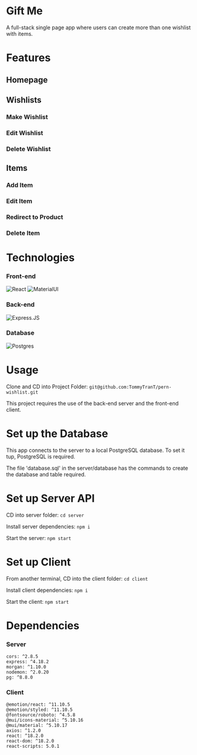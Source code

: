 # Gift Me

A full-stack single page app where users can create more than one wishlist with items.

# Features

## Homepage

## Wishlists

### Make Wishlist

### Edit Wishlist

### Delete Wishlist

## Items

### Add Item

### Edit Item

### Redirect to Product

### Delete Item

# Technologies

### Front-end

![React](https://img.shields.io/badge/React-20232A?style=for-the-badge&logo=react&logoColor=61DAFB)
![MaterialUI](https://img.shields.io/badge/Material--UI-0081CB?style=for-the-badge&logo=material-ui&logoColor=white)

### Back-end

![Express.JS](https://img.shields.io/badge/Express.js-404D59?style=for-the-badge)

### Database

![Postgres](https://img.shields.io/badge/PostgreSQL-316192?style=for-the-badge&logo=postgresql&logoColor=white)

# Usage

Clone and CD into Project Folder:
`git@github.com:TommyTranT/pern-wishlist.git`

This project requires the use of the back-end server and the front-end client.

# Set up the Database

This app connects to the server to a local PostgreSQL database. To set it tup, PostgreSQL is required.

The file 'database.sql' in the server/database has the commands to create the database and table required.

# Set up Server API

CD into server folder:
`cd server`

Install server dependencies:
`npm i`

Start the server:
`npm start`

# Set up Client

From another terminal, CD into the client folder:
`cd client`

Install client dependencies:
`npm i`

Start the client:
`npm start`

# Dependencies

### Server

    cors: ^2.8.5
    express: ^4.18.2
    morgan: ^1.10.0
    nodemon: ^2.0.20
    pg: ^8.8.0

### Client

    @emotion/react: ^11.10.5
    @emotion/styled: ^11.10.5
    @fontsource/roboto: ^4.5.8
    @mui/icons-material: ^5.10.16
    @mui/material: ^5.10.17
    axios: ^1.2.0
    react: ^18.2.0
    react-dom: ^18.2.0
    react-scripts: 5.0.1
